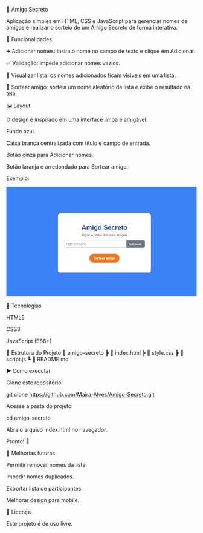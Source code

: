 🎁 Amigo Secreto

Aplicação simples em HTML, CSS e JavaScript para gerenciar nomes de amigos e realizar o sorteio de um Amigo Secreto de forma interativa.

📌 Funcionalidades

➕ Adicionar nomes: insira o nome no campo de texto e clique em Adicionar.

✅ Validação: impede adicionar nomes vazios.

📃 Visualizar lista: os nomes adicionados ficam visíveis em uma lista.

🎲 Sortear amigo: sorteia um nome aleatório da lista e exibe o resultado na tela.

🖼️ Layout

O design é inspirado em uma interface limpa e amigável:

Fundo azul.

Caixa branca centralizada com título e campo de entrada.

Botão cinza para Adicionar nomes.

Botão laranja e arredondado para Sortear amigo.

Exemplo:

![Exemplo do layout](screenshot.png)

🚀 Tecnologias

HTML5

CSS3

JavaScript (ES6+)

📂 Estrutura do Projeto
📁 amigo-secreto
 ┣ 📄 index.html
 ┣ 📄 style.css
 ┣ 📄 script.js
 ┗ 📄 README.md

▶️ Como executar

Clone este repositório:

git clone https://github.com/Maira-Alves/Amigo-Secreto.git


Acesse a pasta do projeto:

cd amigo-secreto


Abra o arquivo index.html no navegador.

Pronto! 🎉

🔮 Melhorias futuras

Permitir remover nomes da lista.

Impedir nomes duplicados.

Exportar lista de participantes.

Melhorar design para mobile.

📜 Licença


Este projeto é de uso livre.
